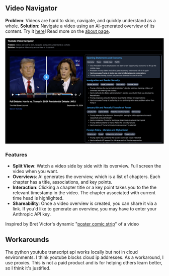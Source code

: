 ## Video Navigator

**Problem**: Videos are hard to skim, navigate, and quickly understand as a whole.
**Solution**: Navigate a video using an AI-generated overview of its content.
Try it [here](https://video-navigator.vercel.app)!
Read more on the [about page](https://video-navigator.vercel.app/video/uI7J3II59lc).

![Presidential Debate Screenshot](./images/pres-debate-screenshot.png)

### Features

- **Split View**: Watch a video side by side with its overview. Full screen the video when you want.
- **Overviews**: AI generates the overview, which is a list of chapters.
  Each chapter has a title, associations, and key points.
- **Interaction**: Clicking a chapter title or a key point takes you to the the relevant timestamp in the video. The chapter associated with current time head is highlighted.
- **Shareability**: Once a video overview is created, you can share it via a link. If you'd like to generate an overview, you may have to enter your Anthropic API key.

Inspired by Bret Victor's dynamic "[poster comic strip](https://youtu.be/uI7J3II59lc?t=934)" of a video

## Workarounds

The python youtube transcript api works locally but not in cloud environments. I think youtube blocks cloud ip addresses. As a workaround, I use proxies. This is not a paid product and is for helping others learn better, so I think it's justified.
